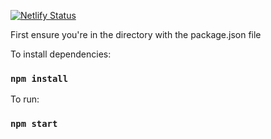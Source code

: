 [![Netlify Status](https://api.netlify.com/api/v1/badges/26c115da-a491-45af-b8cd-77dcb03331ee/deploy-status)](https://app.netlify.com/sites/regal-heliotrope-54e16f/deploys)

First ensure you're in the directory with the package.json file

To install dependencies:
### `npm install`

To run:
### `npm start`
